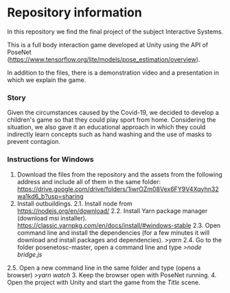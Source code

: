 # Repository information
In this repository we find the final project of the subject Interactive Systems.

This is a full body interaction game developed at Unity using the API of PoseNet (https://www.tensorflow.org/lite/models/pose_estimation/overview).

In addition to the files, there is a demonstration video and a presentation in which we explain the game.

### Story
Given the circumstances caused by the Covid-19, we decided to develop a children's game so that they could play sport from home. Considering the situation, we also gave it an educational approach in which they could indirectly learn concepts such as hand washing and the use of masks to prevent contagion.

### Instructions for Windows
1. Download the files from the repository and the assets from the following address and include all of them in the same folder: 
https://drive.google.com/drive/folders/1iwrOZm08Vex6FY9V4Xqyhn32wa1kd6_b?usp=sharing
2. Install outbuildings.
2.1. Install node from https://nodejs.org/en/download/
2.2. Install Yarn package manager (download msi installer).
https://classic.yarnpkg.com/en/docs/install/#windows-stable
2.3. Open command line and install the dependencies (for a few minutes it will
download and install packages and dependencies).
*>yarn*
2.4. Go to the folder posenetosc-master, open a command line and type
*>node bridge.js*

2.5.  Open a new command line in the same folder and type (opens a browser)
*>yarn watch*
3. Keep the browser open with PoseNet running.
4. Open the project with Unity and start the game from the *Title* scene.
